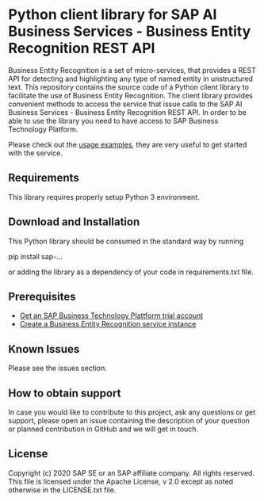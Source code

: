 # Python client library for SAP AI Business Services - Business Entity Recognition REST API

Business Entity Recognition is a set of micro-services, that provides a REST API for detecting and highlighting any type of named entity in unstructured text.
This repository contains the source code of a Python client library to facilitate the use of Business Entity Recognition. The client library provides convenient methods to access the service that issue calls to the SAP AI Business Services - Business Entity Recognition REST API. In order to be able to use the library you need to have access to SAP Business Technology Platform.

Please check out the [usage examples](https://github.com/SAP/business-entity-recognition-client-library/tree/main/examples), they are very useful to get started with the service.

## Requirements
This library requires properly setup Python 3 environment.

## Download and Installation
This Python library should be consumed in the standard way by running

pip install sap-...

or adding the library as a dependency of your code in requirements.txt file.

## Prerequisites
* [Get an SAP Business Technology Plattform trial account](https://developers.sap.com/tutorials/hcp-create-trial-account.html)
* [Create a Business Entity Recognition service instance](https://developers.sap.com/tutorials/cp-aibus-ber-service-instance.html)

## Known Issues
Please see the issues section.

## How to obtain support
In case you would like to contribute to this project, ask any questions or get support, please open an issue containing the description of your question or planned contribution in GitHub and we will get in touch.

## License
Copyright (c) 2020 SAP SE or an SAP affiliate company. All rights reserved. This file is licensed under the Apache License, v 2.0 except as noted otherwise in the LICENSE.txt file.


